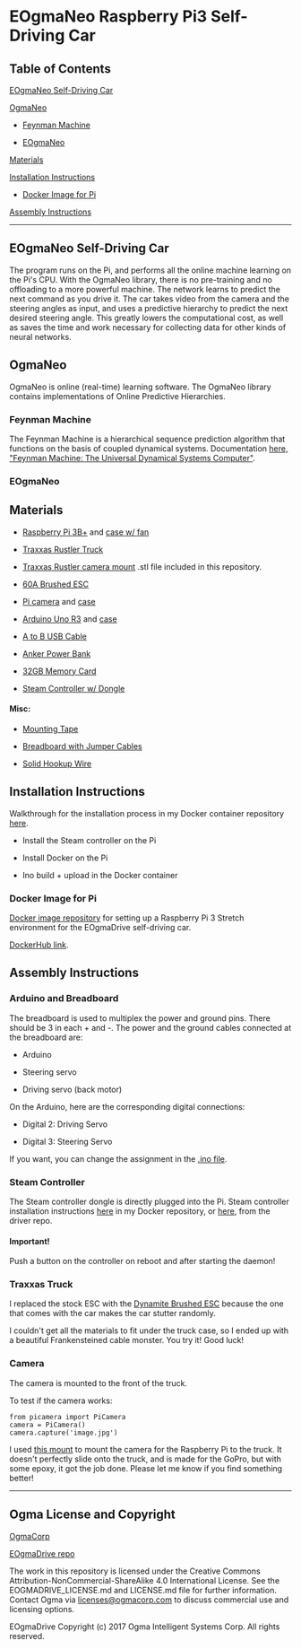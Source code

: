 # EOgmaNeo Raspberry Pi3 Self-Driving Car #

## Table of Contents

[EOgmaNeo Self-Driving Car](#sdc)

[OgmaNeo](#ogma)

- [Feynman Machine](#fm)

- [EOgmaNeo](#eogmaneo) 

[Materials](#materials)

[Installation Instructions](#install)

- [Docker Image for Pi](#docker)

[Assembly Instructions](#assembly)



---------------


<a name="sdc"/>

## EOgmaNeo Self-Driving Car ##


The program runs on the Pi, and performs all the online machine learning on the Pi's CPU. With the OgmaNeo library, there is no pre-training and no offloading to a more powerful machine. The network learns to predict the next command as you drive it. The car takes video from the camera and the steering angles as input, and uses a predictive hierarchy to predict the next desired steering angle. This greatly lowers the computational cost, as well as saves the time and work necessary for collecting data for other kinds of neural networks. 




<a name="ogma"/>

## OgmaNeo ##

OgmaNeo is online (real-time) learning software. The OgmaNeo library contains implementations of Online Predictive Hierarchies. 



<a name="fm"/>

### Feynman Machine ### 

The Feynman Machine is a hierarchical sequence prediction algorithm that functions on the basis of coupled dynamical systems. Documentation [here, "Feynman Machine: The Universal Dynamical Systems Computer"](https://arxiv.org/abs/1609.03971).




<a name="eogmaneo"/>

### EOgmaNeo ###




<a name="materials"/>

## Materials ##

- [Raspberry Pi 3B+](https://www.amazon.com/CanaKit-Raspberry-Power-Supply-Listed/dp/B07BC6WH7V/ref=sr_1_3?s=electronics&ie=UTF8&qid=1527881534&sr=1-3&keywords=pi+3B%2B) and [case w/ fan](https://www.amazon.com/gp/product/B01E8YBSDG/ref=oh_aui_detailpage_o07_s03?ie=UTF8&psc=1)

- [Traxxas Rustler Truck](https://www.amazon.com/gp/product/B01EA6QXWS/ref=oh_aui_detailpage_o07_s00?ie=UTF8&psc=1)

- [Traxxas Rustler camera mount](https://www.thingiverse.com/thing:1476904/apps/customize/) .stl file included in this repository.

- [60A Brushed ESC](https://www.amazon.com/gp/product/B00M1SB35U/ref=oh_aui_detailpage_o03_s00?ie=UTF8&psc=1)

- [Pi camera](https://www.amazon.com/gp/product/B01ER2SKFS/ref=oh_aui_detailpage_o09_s00?ie=UTF8&psc=1) and [case](https://www.amazon.com/gp/product/B00IJZK66G/ref=oh_aui_detailpage_o07_s01?ie=UTF8&psc=1)

- [Arduino Uno R3](https://www.amazon.com/gp/product/B008GRTSV6/ref=oh_aui_detailpage_o07_s02?ie=UTF8&psc=1) and [case](https://www.amazon.com/gp/product/B00UBT87XM/ref=oh_aui_detailpage_o07_s01?ie=UTF8&psc=1)

- [A to B USB Cable](https://www.amazon.com/gp/product/B00K86MVE4/ref=oh_aui_detailpage_o07_s01?ie=UTF8&psc=1)

- [Anker Power Bank](https://www.amazon.com/gp/product/B0194WDVHI/ref=oh_aui_detailpage_o07_s02?ie=UTF8&psc=1)

- [32GB Memory Card](https://www.amazon.com/gp/product/B06XWN9Q99/ref=oh_aui_detailpage_o06_s00?ie=UTF8&psc=1)

- [Steam Controller w/ Dongle](https://store.steampowered.com/app/353370/Steam_Controller/)


#### Misc: #### 

- [Mounting Tape](https://www.amazon.com/gp/product/B003W0R4PE/ref=oh_aui_detailpage_o07_s01?ie=UTF8&psc=1)

- [Breadboard with Jumper Cables](https://www.amazon.com/gp/product/B073X7GZ1P/ref=oh_aui_detailpage_o09_s00?ie=UTF8&psc=1)

- [Solid Hookup Wire](https://www.amazon.com/gp/product/B008L3QJAS/ref=oh_aui_detailpage_o06_s00?ie=UTF8&psc=1)



<a name="install"/>

## Installation Instructions ##



Walkthrough for the installation process in my Docker container repository [here](https://github.com/ylustina/sdc-docker). 

- Install the Steam controller on the Pi

- Install Docker on the Pi

- Ino build + upload in the Docker container



<a name="docker"/>

### Docker Image for Pi ###

[Docker image repository](https://github.com/ylustina/sdc-docker) for setting up a Raspberry Pi 3 Stretch environment for the EOgmaDrive self-driving car.

[DockerHub link](https://hub.docker.com/r/ylustina/sdc-docker/).



<a name="assembly"/>

## Assembly Instructions ## 


### Arduino and Breadboard ###

The breadboard is used to multiplex the power and ground pins. There should be 3 in each + and -. The power and the ground cables connected at the breadboard are:

- Arduino

- Steering servo

- Driving servo (back motor)



On the Arduino, here are the corresponding digital connections: 

- Digital 2: Driving Servo

- Digital 3: Steering Servo

If you want, you can change the assignment in the [.ino file](https://github.com/ylustina/sdc-EOgmaNeo/blob/master/self-driving%20car/drive/src/SDC_controller_norf.ino).



### Steam Controller ### 

The Steam controller dongle is directly plugged into the Pi. Steam controller installation instructions [here](https://github.com/ylustina/sdc-docker#controller) in my Docker repository, or [here](https://github.com/ynsta/steamcontroller), from the driver repo. 


#### Important! #### 

Push a button on the controller on reboot and after starting the daemon!



### Traxxas Truck ### 

I replaced the stock ESC with the [Dynamite Brushed ESC](https://www.amazon.com/gp/product/B00M1SB35U/ref=oh_aui_detailpage_o02_s00?ie=UTF8&psc=1) because the one that comes with the car makes the car stutter randomly.

I couldn't get all the materials to fit under the truck case, so I ended up with a beautiful Frankensteined cable monster. You try it! Good luck!



### Camera ### 

The camera is mounted to the front of the truck.


To test if the camera works:

    from picamera import PiCamera
    camera = PiCamera()
    camera.capture('image.jpg') 
    

I used [this mount](https://github.com/ylustina/sdc-EOgmaNeo/blob/master/rustler_mount.stl) to mount the camera for the Raspberry Pi to the truck. It doesn't perfectly slide onto the truck, and is made for the GoPro, but with some epoxy, it got the job done. Please let me know if you find something better!



----------------


## Ogma License and Copyright ##

[OgmaCorp](https://github.com/ogmacorp)

[EOgmaDrive repo](https://github.com/ogmacorp/EOgmaDrive)

The work in this repository is licensed under the Creative Commons Attribution-NonCommercial-ShareAlike 4.0 International License. See the EOGMADRIVE_LICENSE.md and LICENSE.md file for further information. Contact Ogma via licenses@ogmacorp.com to discuss commercial use and licensing options.

EOgmaDrive Copyright (c) 2017 Ogma Intelligent Systems Corp. All rights reserved.



